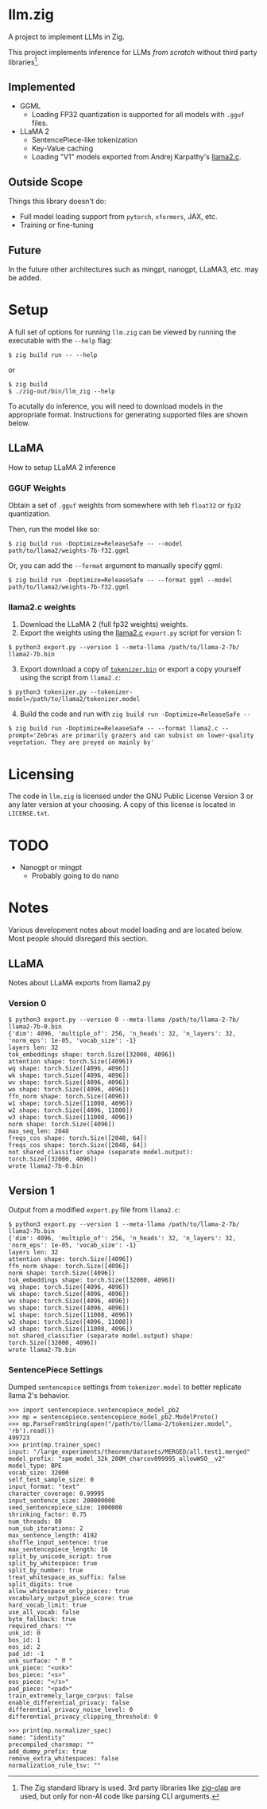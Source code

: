 
# llm.zig
A project to implement LLMs in Zig.

This project implements inference for LLMs *from scratch* without third
party libraries[^1].

[^1]: The Zig standard library is used. 3rd party libraries
like [zig-clap](https://github.com/Hejsil/zig-clap) are used, but only for
non-AI code like parsing CLI arguments.

## Implemented
- GGML
    - Loading FP32 quantization is supported for all models with `.gguf` files.
- LLaMA 2
    - SentencePiece-like tokenization
    - Key-Value caching
    - Loading "V1" models exported from Andrej Karpathy's [llama2.c](https://github.com/karpathy/llama2.c).

## Outside Scope
Things this library doesn't do:
- Full model loading support from `pytorch`, `xformers`, JAX, etc.
- Training or fine-tuning

## Future
In the future other architectures such as mingpt, nanogpt, LLaMA3, etc. may be added.

# Setup

A full set of options for running `llm.zig` can be viewed by running the executable with the
`--help` flag:

```
$ zig build run -- --help
```
or
```
$ zig build
$ ./zig-out/bin/llm_zig --help
```

To acutally do inference, you will need to download models in the appropriate
format. Instructions for generating supported files are shown below.

## LLaMA
How to setup LLaMA 2 inference

### GGUF Weights
Obtain a set of `.gguf` weights from somewhere with teh `float32` or `fp32` quantization.

Then, run the model like so:

```
$ zig build run -Doptimize=ReleaseSafe -- --model path/to/llama2/weights-7b-f32.ggml
```

Or, you can add the `--format` argument to manually specify ggml:
```
$ zig build run -Doptimize=ReleaseSafe -- --format ggml --model path/to/llama2/weights-7b-f32.ggml
```



### llama2.c weights
1. Download the LLaMA 2 (full fp32 weights) weights.
2. Export the weights using the [llama2.c](https://github.com/karpathy/llama2.c) `export.py` script for version 1:
```
$ python3 export.py --version 1 --meta-llama /path/to/llama-2-7b/ llama2-7b.bin
```
3. Export download a copy of
[`tokenizer.bin`](https://github.com/karpathy/llama2.c/blob/master/tokenizer.bin)
or export a copy yourself using the script from `llama2.c`:
```
$ python3 tokenizer.py --tokenizer-model=/path/to/llama2/tokenizer.model
```
4. Build the code and run with `zig build run -Doptimize=ReleaseSafe --`
```
$ zig build run -Doptimize=ReleaseSafe -- --format llama2.c --prompt='Zebras are primarily grazers and can subsist on lower-quality vegetation. They are preyed on mainly by'
```

# Licensing
The code in `llm.zig` is licensed under the GNU Public License Version 3 or any
later version at your choosing. A copy of this license is located in
`LICENSE.txt`.

# TODO
- Nanogpt or mingpt
    - Probably going to do nano

# Notes
Various development notes about model loading and are located below. Most people
should disregard this section.

## LLaMA
Notes about LLaMA exports from llama2.py

### Version 0
```
$ python3 export.py --version 0 --meta-llama /path/to/llama-2-7b/ llama2-7b-0.bin
{'dim': 4096, 'multiple_of': 256, 'n_heads': 32, 'n_layers': 32, 'norm_eps': 1e-05, 'vocab_size': -1}
layers len: 32
tok_embeddings shape: torch.Size([32000, 4096])
attention shape: torch.Size([4096])
wq shape: torch.Size([4096, 4096])
wk shape: torch.Size([4096, 4096])
wv shape: torch.Size([4096, 4096])
wo shape: torch.Size([4096, 4096])
ffn_norm shape: torch.Size([4096])
w1 shape: torch.Size([11008, 4096])
w2 shape: torch.Size([4096, 11008])
w3 shape: torch.Size([11008, 4096])
norm shape: torch.Size([4096])
max_seq_len: 2048
freqs_cos shape: torch.Size([2048, 64])
freqs_cos shape: torch.Size([2048, 64])
not shared_classifier shape (separate model.output): torch.Size([32000, 4096])
wrote llama2-7b-0.bin
```


## Version 1
Output from a modified `export.py` file from `llama2.c`:
```
$ python3 export.py --version 1 --meta-llama /path/to/llama-2-7b/ llama2-7b.bin
{'dim': 4096, 'multiple_of': 256, 'n_heads': 32, 'n_layers': 32, 'norm_eps': 1e-05, 'vocab_size': -1}
layers len: 32
attention shape: torch.Size([4096])
ffn_norm shape: torch.Size([4096])
norm shape: torch.Size([4096])
tok_embeddings shape: torch.Size([32000, 4096])
wq shape: torch.Size([4096, 4096])
wk shape: torch.Size([4096, 4096])
wv shape: torch.Size([4096, 4096])
wo shape: torch.Size([4096, 4096])
w1 shape: torch.Size([11008, 4096])
w2 shape: torch.Size([4096, 11008])
w3 shape: torch.Size([11008, 4096])
not shared_classifier (separate model.output) shape: torch.Size([32000, 4096])
wrote llama2-7b.bin
```

### SentencePiece Settings
Dumped `sentencepice` settings from `tokenizer.model` to better replicate llama
2's behavior.

```
>>> import sentencepiece.sentencepiece_model_pb2
>>> mp = sentencepiece.sentencepiece_model_pb2.ModelProto()
>>> mp.ParseFromString(open("/path/to/llama-2/tokenizer.model", 'rb').read())
499723
>>> print(mp.trainer_spec)
input: "/large_experiments/theorem/datasets/MERGED/all.test1.merged"
model_prefix: "spm_model_32k_200M_charcov099995_allowWSO__v2"
model_type: BPE
vocab_size: 32000
self_test_sample_size: 0
input_format: "text"
character_coverage: 0.99995
input_sentence_size: 200000000
seed_sentencepiece_size: 1000000
shrinking_factor: 0.75
num_threads: 80
num_sub_iterations: 2
max_sentence_length: 4192
shuffle_input_sentence: true
max_sentencepiece_length: 16
split_by_unicode_script: true
split_by_whitespace: true
split_by_number: true
treat_whitespace_as_suffix: false
split_digits: true
allow_whitespace_only_pieces: true
vocabulary_output_piece_score: true
hard_vocab_limit: true
use_all_vocab: false
byte_fallback: true
required_chars: ""
unk_id: 0
bos_id: 1
eos_id: 2
pad_id: -1
unk_surface: " ⁇ "
unk_piece: "<unk>"
bos_piece: "<s>"
eos_piece: "</s>"
pad_piece: "<pad>"
train_extremely_large_corpus: false
enable_differential_privacy: false
differential_privacy_noise_level: 0
differential_privacy_clipping_threshold: 0

>>> print(mp.normalizer_spec)
name: "identity"
precompiled_charsmap: ""
add_dummy_prefix: true
remove_extra_whitespaces: false
normalization_rule_tsv: ""
```
